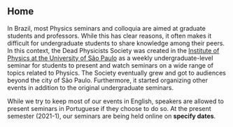 ## Home

In Brazil, most Physics seminars and colloquia are aimed at graduate students and professors. While this has clear reasons, it often makes it difficult for undergraduate students to share knowledge among their peers. In this context, the Dead Physicists Society was created in the [Institute of Physics at the University of São Paulo](http://portal.if.usp.br/ifusp/) as a weekly undergraduate-level seminar for students to present and watch seminars on a wide range of topics related to Physics. The Society eventually grew and got to audiences beyond the city of São Paulo. Furthermore, it started organizing other events in addition to the original undergraduate seminars. 

While we try to keep most of our events in English, speakers are allowed to present seminars in Portuguese if they choose to do so. At the present semester (2021-1), our seminars are being held online on **specify dates**.
